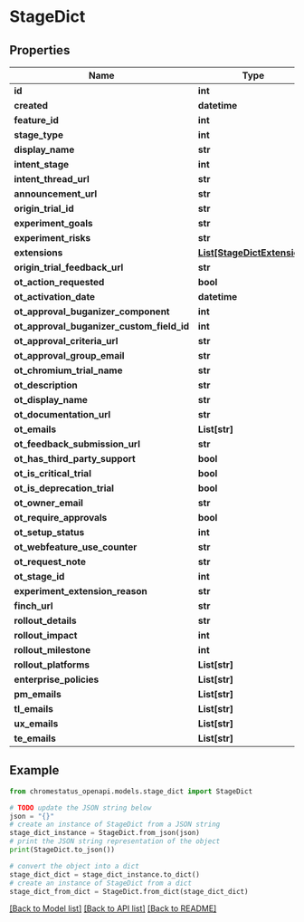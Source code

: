 # StageDict


## Properties

Name | Type | Description | Notes
------------ | ------------- | ------------- | -------------
**id** | **int** |  | 
**created** | **datetime** |  | 
**feature_id** | **int** |  | 
**stage_type** | **int** |  | 
**display_name** | **str** |  | 
**intent_stage** | **int** |  | 
**intent_thread_url** | **str** |  | [optional] 
**announcement_url** | **str** |  | [optional] 
**origin_trial_id** | **str** |  | [optional] 
**experiment_goals** | **str** |  | [optional] 
**experiment_risks** | **str** |  | [optional] 
**extensions** | [**List[StageDictExtension]**](StageDictExtension.md) |  | [optional] 
**origin_trial_feedback_url** | **str** |  | [optional] 
**ot_action_requested** | **bool** |  | 
**ot_activation_date** | **datetime** |  | [optional] 
**ot_approval_buganizer_component** | **int** |  | [optional] 
**ot_approval_buganizer_custom_field_id** | **int** |  | [optional] 
**ot_approval_criteria_url** | **str** |  | [optional] 
**ot_approval_group_email** | **str** |  | [optional] 
**ot_chromium_trial_name** | **str** |  | [optional] 
**ot_description** | **str** |  | [optional] 
**ot_display_name** | **str** |  | [optional] 
**ot_documentation_url** | **str** |  | [optional] 
**ot_emails** | **List[str]** |  | 
**ot_feedback_submission_url** | **str** |  | [optional] 
**ot_has_third_party_support** | **bool** |  | 
**ot_is_critical_trial** | **bool** |  | 
**ot_is_deprecation_trial** | **bool** |  | 
**ot_owner_email** | **str** |  | [optional] 
**ot_require_approvals** | **bool** |  | 
**ot_setup_status** | **int** |  | [optional] 
**ot_webfeature_use_counter** | **str** |  | [optional] 
**ot_request_note** | **str** |  | [optional] 
**ot_stage_id** | **int** |  | [optional] 
**experiment_extension_reason** | **str** |  | [optional] 
**finch_url** | **str** |  | [optional] 
**rollout_details** | **str** |  | [optional] 
**rollout_impact** | **int** |  | [optional] 
**rollout_milestone** | **int** |  | [optional] 
**rollout_platforms** | **List[str]** |  | [optional] 
**enterprise_policies** | **List[str]** |  | [optional] 
**pm_emails** | **List[str]** |  | [optional] 
**tl_emails** | **List[str]** |  | [optional] 
**ux_emails** | **List[str]** |  | [optional] 
**te_emails** | **List[str]** |  | [optional] 

## Example

```python
from chromestatus_openapi.models.stage_dict import StageDict

# TODO update the JSON string below
json = "{}"
# create an instance of StageDict from a JSON string
stage_dict_instance = StageDict.from_json(json)
# print the JSON string representation of the object
print(StageDict.to_json())

# convert the object into a dict
stage_dict_dict = stage_dict_instance.to_dict()
# create an instance of StageDict from a dict
stage_dict_from_dict = StageDict.from_dict(stage_dict_dict)
```
[[Back to Model list]](../README.md#documentation-for-models) [[Back to API list]](../README.md#documentation-for-api-endpoints) [[Back to README]](../README.md)


